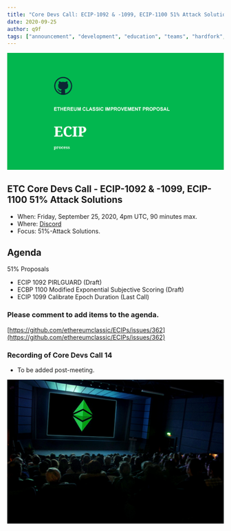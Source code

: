 ```yaml
---
title: "Core Devs Call: ECIP-1092 & -1099, ECIP-1100 51% Attack Solutions"
date: 2020-09-25
author: q9f
tags: ["announcement", "development", "education", "teams", "hardfork", "media"]
---
```


![ETC Core Devs Call - ECIP-1092 & -1099, ECIP-1100 51% Attack Solutions](./ethereum_classic_ecip_wallpaper.png)

## ETC Core Devs Call - ECIP-1092 & -1099, ECIP-1100 51% Attack Solutions

* When: Friday, September 25, 2020, 4pm UTC, 90 minutes max.
* Where: [Discord](https://discord.gg/hQs894U)
* Focus: 51%-Attack Solutions.

## Agenda

51% Proposals
* ECIP 1092 PIRLGUARD (Draft)
* ECBP 1100 Modified Exponential Subjective Scoring (Draft)
* ECIP 1099 Calibrate Epoch Duration (Last Call)

### Please comment to add items to the agenda.

[https://github.com/ethereumclassic/ECIPs/issues/362](https://github.com/ethereumclassic/ECIPs/issues/362)

### Recording of Core Devs Call 14

* To be added post-meeting.

![ETC Core Devs Call - ECIP-1092 & -1099, ECIP-1100 51% Attack Solutions](./etc_cdc.png)

